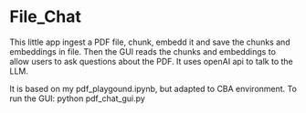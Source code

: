 # File_Chat
This little app ingest a PDF file, chunk, embedd it and save the chunks and embeddings in file.
Then the GUI reads the chunks and embeddings to allow users to ask questions about the PDF.
It uses openAI api to talk to the LLM. 

It is based on my pdf_playgound.ipynb, but adapted to CBA environment. To run the GUI:
python pdf_chat_gui.py
